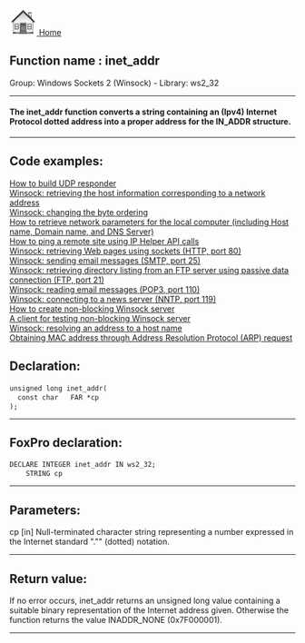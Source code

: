 [<img src="../../images/home.png"> Home ](https://github.com/VFPX/Win32API)  

## Function name : inet_addr
Group: Windows Sockets 2 (Winsock) - Library: ws2_32    
***  


#### The inet_addr function converts a string containing an (Ipv4) Internet Protocol dotted address into a proper address for the IN_ADDR structure.
***  


## Code examples:
[How to build UDP responder](../../samples/sample_052.md)  
[Winsock: retrieving the host information corresponding to a network address](../../samples/sample_217.md)  
[Winsock: changing the byte ordering](../../samples/sample_221.md)  
[How to retrieve network parameters for the local computer (including Host name, Domain name, and DNS Server)](../../samples/sample_348.md)  
[How to ping a remote site using IP Helper API calls](../../samples/sample_382.md)  
[Winsock: retrieving Web pages using sockets (HTTP, port 80)](../../samples/sample_383.md)  
[Winsock: sending email messages (SMTP, port 25)](../../samples/sample_385.md)  
[Winsock: retrieving directory listing from an FTP server using passive data connection (FTP, port 21)](../../samples/sample_386.md)  
[Winsock: reading email messages (POP3, port 110)](../../samples/sample_388.md)  
[Winsock: connecting to a news server (NNTP, port 119)](../../samples/sample_389.md)  
[How to create non-blocking Winsock server](../../samples/sample_412.md)  
[A client for testing non-blocking Winsock server](../../samples/sample_413.md)  
[Winsock: resolving an address to a host name](../../samples/sample_570.md)  
[Obtaining MAC address through Address Resolution Protocol (ARP) request](../../samples/sample_585.md)  

## Declaration:
```foxpro  
unsigned long inet_addr(
  const char   FAR *cp
);  
```  
***  


## FoxPro declaration:
```foxpro  
DECLARE INTEGER inet_addr IN ws2_32;
	STRING cp  
```  
***  


## Parameters:
cp 
[in] Null-terminated character string representing a number expressed in the Internet standard "."" (dotted) notation.  
***  


## Return value:
If no error occurs, inet_addr returns an unsigned long value containing a suitable binary representation of the Internet address given. Otherwise the function returns the value INADDR_NONE (0x7F000001).  
***  


